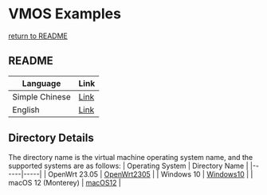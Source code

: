 # VMOS Examples
   [return to README](https://gitee.com/david921518/qkd-app/blob/gitee/README.en.md)

## README
| Language | Link |
|----------|------|
| Simple Chinese | [Link](https://gitee.com/david921518/qkd-app/blob/gitee/doc/vmos-examples/README.md) |
| English | [Link](https://gitee.com/david921518/qkd-app/blob/gitee/doc/vmos-examples/README.en.md) |

## Directory Details
 The directory name is the virtual machine operating system name, and the supported systems are as follows:
| Operating System | Directory Name |
|------|-----|
| OpenWrt 23.05 | [OpenWrt2305](https://gitee.com/david921518/qkd-app/blob/gitee/doc/vmos-examples/OpenWrt2305/README.en.md) |
| Windows 10 | [Windows10](https://gitee.com/david921518/qkd-app/blob/gitee/doc/vmos-examples/Windows10/README.en.md) |
| macOS 12 (Monterey) | [macOS12](https://gitee.com/david921518/qkd-app/blob/gitee/doc/vmos-examples/macOS12/README.en.md) |

